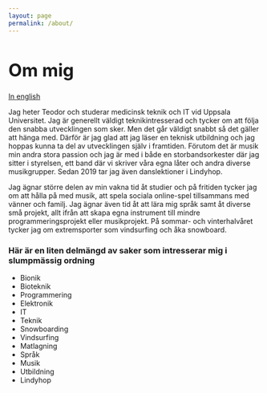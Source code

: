 ```yaml
---
layout: page
permalink: /about/
---
```

<h1 style="font-size:250%">Om mig</h1>

[In english](https://teodorcarlsson.github.io/about/en/)

Jag heter Teodor och studerar medicinsk teknik och IT vid Uppsala Universitet. Jag är generellt väldigt teknikintresserad och tycker om att följa den snabba utvecklingen som sker. Men det går väldigt snabbt så det gäller att hänga med. Därför är jag glad att jag läser en teknisk utbildning och jag hoppas kunna ta del av utvecklingen själv i framtiden. Förutom det är musik min andra stora passion och jag är med i både en storbandsorkester där jag sitter i styrelsen, ett band där vi skriver våra egna låter och andra diverse musikgrupper. Sedan 2019 tar jag även danslektioner i Lindyhop.

Jag ägnar större delen av min vakna tid åt studier och på fritiden tycker jag om att hålla på med musik, att spela sociala online-spel tillsammans med vänner och familj. Jag ägnar även tid åt att lära mig språk samt åt diverse små projekt, allt ifrån att skapa egna instrument till mindre programmeringsprojekt eller musikprojekt. På sommar- och vinterhalvåret tycker jag om extremsporter som vindsurfing och åka snowboard.  


<div class="languages-container container-block">
<h3 class="container-block-title">Här är en liten delmängd av saker som intresserar mig i slumpmässig ordning</h3>
<ul class="list-unstyled interests-list">
    <li>Bionik <span class="lang-desc"></span></li>
    <li>Bioteknik <span class="lang-desc"></span></li>
    <li>Programmering <span class="lang-desc"></span></li>
    <li>Elektronik <span class="lang-desc"></span></li>
    <li>IT <span class="lang-desc"></span></li>
    <li>Teknik <span class="lang-desc"></span></li>
    <li>Snowboarding <span class="lang-desc"></span></li>
    <li>Vindsurfing <span class="lang-desc"></span></li>
    <li>Matlagning <span class="lang-desc"></span></li>
    <li>Språk <span class="lang-desc"></span></li>
    <li>Musik <span class="lang-desc"></span></li>
    <li>Utbildning <span class="lang-desc"></span></li>
    <li>Lindyhop <span class="lang-desc"></span></li>
</ul>
</div><!--//interests-->